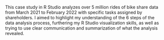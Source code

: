 This case study in R Studio analyzes over 5 million rides of bike share data from March 2021 to February 2022 with specific tasks 
assigned by shareholders. I aimed to highlight my understanding of the 6 steps of the data
analysis process, furthering my R Studio visualization skills, as well as trying to use clear communication and summarization of what the analysis revealed. 

